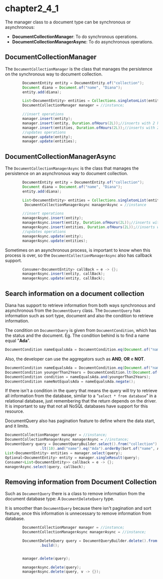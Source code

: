 # chapter2\_4\_1

The manager class to a document type can be synchronous or asynchronous:

* **DocumentCollectionManager**: To do synchronous operations.
* **DocumentCollectionManagerAsync**: To do asynchronous operations.

## **DocumentCollectionManager**

The `DocumentCollectionManager` is the class that manages the persistence on the synchronous way to document collection.

```java
        DocumentEntity entity = DocumentEntity.of("collection");
        Document diana = Document.of("name", "Diana");
        entity.add(diana);

        List<DocumentEntity> entities = Collections.singletonList(entity);
        DocumentCollectionManager manager = //instance;

        //insert operations
        manager.insert(entity);
        manager.insert(entity, Duration.ofHours(2L));//inserts with 2 hours of TTL
        manager.insert(entities, Duration.ofHours(2L));//inserts with 2 hours of TTL
        //updates operations
        manager.update(entity);
        manager.update(entities);
```

## **DocumentCollectionManagerAsync**

The `DocumentCollectionManagerAsync` is the class that manages the persistence on an asynchronous way to document collection.

```java
        DocumentEntity entity = DocumentEntity.of("collection");
        Document diana = Document.of("name", "Diana");
        entity.add(diana);

        List<DocumentEntity> entities = Collections.singletonList(entity);
         DocumentCollectionManagerAsync managerAsync = //instance

        //insert operations
        managerAsync.insert(entity);
        managerAsync.insert(entity, Duration.ofHours(2L));//inserts with 2 hours of TTL
        managerAsync.insert(entities, Duration.ofHours(2L));//inserts with 2 hours of TTL
        //updates operations
        managerAsync.update(entity);
        managerAsync.update(entities);
```

Sometimes on an asynchronous process, is important to know when this process is over, so the `DocumentCollectionManagerAsync` also has callback support.

```java
        Consumer<DocumentEntity> callBack = e -> {};
        managerAsync.insert(entity, callBack);
        managerAsync.update(entity, callBack);
```

## Search information on a document collection

Diana has support to retrieve information from both ways synchronous and asynchronous from the `DocumentQuery` class. The `DocumentQuery` has information such as sort type, document and also the condition to retrieve information.

The condition on `DocumentQuery` is given from `DocumentCondition`, which has the status and the document. Eg. The condition behind is to find a name equal "**Ada**".

```java
DocumentCondition nameEqualsAda = DocumentCondition.eq(Document.of("name", “Ada”));
```

Also, the developer can use the aggregators such as **AND**, **OR** e **NOT**.

```java
DocumentCondition nameEqualsAda = DocumentCondition.eq(Document.of("name", "Ada"));
DocumentCondition youngerThan2Years = DocumentCondition.lt(Document.of("age", 2));
DocumentCondition condition = nameEqualsAda.and(youngerThan2Years);
DocumentCondition nameNotEqualsAda = nameEqualsAda.negate();
```

If there isn't a condition in the query that means the query will try to retrieve all information from the database, similar to a “`select * from database`” in a relational database, just remembering that the return depends on the driver. It is important to say that not all NoSQL databases have support for this resource.

DocumentQuery also has pagination feature to define where the data start, and it limits.

```java
DocumentCollectionManager manager = //instance;
DocumentCollectionManagerAsync managerAsync = //instance;
DocumentQuery query = DocumentQueryBuilder.select().from("collection").where("age")
                .lt(10).and("name").eq("Ada").orderBy(Sort.of("name", ASC)).limit(10).start(2).build();
List<DocumentEntity> entities = manager.select(query);
Optional<DocumentEntity> entity = manager.singleResult(query);
Consumer<List<DocumentEntity>> callback = e -> {};
managerAsync.select(query, callback);
```

## Removing information from Document Collection

Such as `DocumentQuery` there is a class to remove information from the document database type: A `DocumentDeleteQuery` type.

It is smoother than `DocumentQuery` because there isn't pagination and sort feature, once this information is unnecessary to remove information from database.

```java
        DocumentCollectionManager manager = //instance;
        DocumentCollectionManagerAsync managerAsync = //instance;

        DocumentDeleteQuery query = DocumentQueryBuilder.delete().from("collection").where("age").gt(10)
                .build();


        manager.delete(query);

        managerAsync.delete(query);
        managerAsync.delete(query, v -> {});
```

